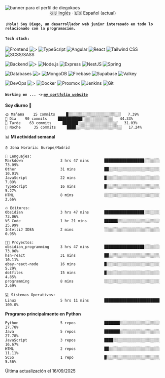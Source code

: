 <picture>
 <source media="(prefers-color-scheme: dark)" srcset="https://i.imgur.com/G5n6xUz.png">
 <source media="(prefers-color-scheme: light)" srcset="https://i.imgur.com/8gLfu4u.png">
 <img alt="banner para el perfil de diegokoes" src="https://i.imgur.com/G5n6xUz.png">
</picture>

<!-- Cambiador de idioma -->
<div align="center">
  <a href="./README.md">🇬🇧 Inglés</a> · <a>🇪🇸 Español (actual)</a>
</div>

#### `¡Hola! Soy Diego, un desarrollador web junior interesado en todo lo relacionado con la programación.`

#### `Tech stack:` 
<!-- Frontend -->
![Frontend   ](https://img.shields.io/badge/Frontend-20232a?style=for-the-badge&logo=terminal&logoColor=white)
![>](https://img.shields.io/badge/%3E-000000?style=for-the-badge&labelColor=000000&color=000000&logoColor=white&labelWidth=20) 
![TypeScript](https://img.shields.io/badge/typescript-3178C6?style=for-the-badge&logo=typescript&logoColor=white)
![Angular](https://img.shields.io/badge/angular-7E22CE?style=for-the-badge&logo=angular&logoColor=white)
![React](https://img.shields.io/badge/react-20232a?style=for-the-badge&logo=react&logoColor=61DAFB)
![Tailwind CSS](https://img.shields.io/badge/tailwindcss-06B6D4?style=for-the-badge&logo=tailwindcss&logoColor=white)
![SCSS/SASS](https://img.shields.io/badge/scss-CC6699?style=for-the-badge&logo=sass&logoColor=white)
<!-- Backend -->
![Backend    ](https://img.shields.io/badge/Backend-20232a?style=for-the-badge&logo=terminal&logoColor=white)
![>](https://img.shields.io/badge/%3E-000000?style=for-the-badge&labelColor=000000&color=000000&logoColor=white&labelWidth=20) 
![Node.js](https://img.shields.io/badge/node.js-339933?style=for-the-badge&logo=nodedotjs&logoColor=white)
![Express](https://img.shields.io/badge/express-000000?style=for-the-badge&logo=express&logoColor=white)
![NestJS](https://img.shields.io/badge/nestjs-E0234E?style=for-the-badge&logo=nestjs&logoColor=white)
![Spring](https://img.shields.io/badge/spring-6DB33F?style=for-the-badge&logo=spring&logoColor=white)
<!-- Databases -->
![Databases  ](https://img.shields.io/badge/BD's-20232a?style=for-the-badge&logo=terminal&logoColor=white)
![>](https://img.shields.io/badge/%3E-000000?style=for-the-badge&labelColor=000000&color=000000&logoColor=white&labelWidth=20) 
![MongoDB](https://img.shields.io/badge/mongodb-4EA94B?style=for-the-badge&logo=mongodb&logoColor=white)
![Firebase](https://img.shields.io/badge/firebase-FFCA28?style=for-the-badge&logo=firebase&logoColor=black)
![Supabase](https://img.shields.io/badge/supabase-3ECF8E?style=for-the-badge&logo=supabase&logoColor=white)
![Valkey](https://img.shields.io/badge/valkey-DC382D?style=for-the-badge&logo=valkey&logoColor=white)
<!-- DevOps -->
![DevOps     ](https://img.shields.io/badge/DevOps-20232a?style=for-the-badge&logo=terminal&logoColor=white)
![>](https://img.shields.io/badge/%3E-000000?style=for-the-badge&labelColor=000000&color=000000&logoColor=white&labelWidth=20) 
![Docker](https://img.shields.io/badge/docker-2496ED?style=for-the-badge&logo=docker&logoColor=white)
![Proxmox](https://img.shields.io/badge/proxmox-e57000?style=for-the-badge&logo=proxmox&logoColor=white)
![Jenkins](https://img.shields.io/badge/jenkins-D24939?style=for-the-badge&logo=jenkins&logoColor=white)
![Git](https://img.shields.io/badge/git-F05032?style=for-the-badge&logo=git&logoColor=white)

#### `Working on ... ->`  [`my portfolio website`](https://github.com/diegokoes/portfolio)


<!--START_SECTION:waka_es-->
**Soy diurno 🐤** 

```text
🌞 Mañana    15 commits     █░░░░░░░░░░░░░░░░░░░░░░░░   7.39% 
🌆 Día    90 commits     ███████████░░░░░░░░░░░░░░   44.33% 
🌃 Tarde    63 commits     ███████░░░░░░░░░░░░░░░░░░   31.03% 
🌙 Noche      35 commits     ████░░░░░░░░░░░░░░░░░░░░░   17.24%

```


📊 **Mi actividad semanal** 

```text
⌚︎ Zona Horaria: Europe/Madrid

💬 Lenguajes: 
Markdown                 3 hrs 47 mins       ██████████████████░░░░░░░   73.09% 
Other                    31 mins             ██░░░░░░░░░░░░░░░░░░░░░░░   10.01% 
JavaScript               22 mins             █░░░░░░░░░░░░░░░░░░░░░░░░   7.09% 
TypeScript               16 mins             █░░░░░░░░░░░░░░░░░░░░░░░░   5.27% 
HTML                     8 mins              ░░░░░░░░░░░░░░░░░░░░░░░░░   2.66%

🔥 Editores: 
Obsidian                 3 hrs 47 mins       ██████████████████░░░░░░░   73.06% 
VS Code                  1 hr 21 mins        ██████░░░░░░░░░░░░░░░░░░░   25.99% 
IntelliJ IDEA            2 mins              ░░░░░░░░░░░░░░░░░░░░░░░░░   0.95%

🐱‍💻 Proyectos: 
obsidian_programming     3 hrs 47 mins       ██████████████████░░░░░░░   73.06% 
hsn-react                31 mins             ██░░░░░░░░░░░░░░░░░░░░░░░   10.11% 
ebay-react-node          16 mins             █░░░░░░░░░░░░░░░░░░░░░░░░   5.29% 
dotfiles                 15 mins             █░░░░░░░░░░░░░░░░░░░░░░░░   4.85% 
programming              8 mins              ░░░░░░░░░░░░░░░░░░░░░░░░░   2.69%

💻 Sistemas Operativos: 
Linux                    5 hrs 11 mins       █████████████████████████   100.0%

```

**Programo principalmente en Python** 

```text
Python                   5 repos             ███████░░░░░░░░░░░░░░░░░░   27.78% 
Java                     5 repos             ███████░░░░░░░░░░░░░░░░░░   27.78% 
JavaScript               3 repos             ████░░░░░░░░░░░░░░░░░░░░░   16.67% 
HTML                     2 repos             ██░░░░░░░░░░░░░░░░░░░░░░░   11.11% 
SCSS                     1 repo              █░░░░░░░░░░░░░░░░░░░░░░░░   5.56%

```



 Última actualización el 16/09/2025
<!--END_SECTION:waka_es-->
